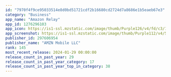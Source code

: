 ```yaml
---
id: "7970f4f9ce95033514e8d0bd51721cdf2b16680cd2724d7a8686e1b5eaeb67e3"
category: "Business"
app_name: "Amazon Relay"
app_id: 1276296103
app_icon: https://is1-ssl.mzstatic.com/image/thumb/Purple126/v4/fd/c3/1f/fdc31fa4-6a4f-a1c5-83c8-983d9000b9c5/AppIcon-scratch-1x_U007emarketing-0-7-0-85-220.png/1024x1024bb.png
app_screenshot: https://is1-ssl.mzstatic.com/image/thumb/Purple112/v4/59/eb/0f/59eb0f4f-8175-eeec-36a6-1f96251c9bea/mzl.rdoedrif.jpg/1242x2688bb.png
publisher_id: 297606954
publisher_name: "AMZN Mobile LLC"
rank: 145
most_recent_release: 2024-01-29 00:00:00
release_count_in_past_year: 29
release_count_in_past_year_category: 17
release_count_in_past_year_top_in_category: 38
---
```

